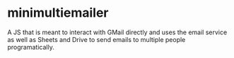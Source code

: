 # minimultiemailer
A JS that is meant to interact with GMail directly and uses the email service as well as Sheets and Drive to send emails to multiple people programatically.
